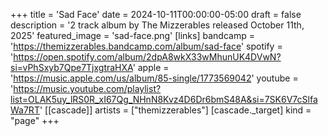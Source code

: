 +++
title = 'Sad Face'
date = 2024-10-11T00:00:00-05:00
draft = false
description = '2 track album by The Mizzerables released October 11th, 2025'
featured_image = 'sad-face.png'
[links]
    bandcamp = 'https://themizzerables.bandcamp.com/album/sad-face'
    spotify = 'https://open.spotify.com/album/2dpA8wkX33wMhunUK4DVwN?si=vPhSxyb7Qpe7TjxgtraHXA'
    apple = 'https://music.apple.com/us/album/85-single/1773569042'
    youtube = 'https://music.youtube.com/playlist?list=OLAK5uy_lRS0R_xI67Qg_NHnN8Kvz4D6Dr6bmS48A&si=7SK6V7cSlfaWa7RT'
[[cascade]]
    artists = ["themizzerables"]
    [cascade._target]
        kind = "page"
+++
